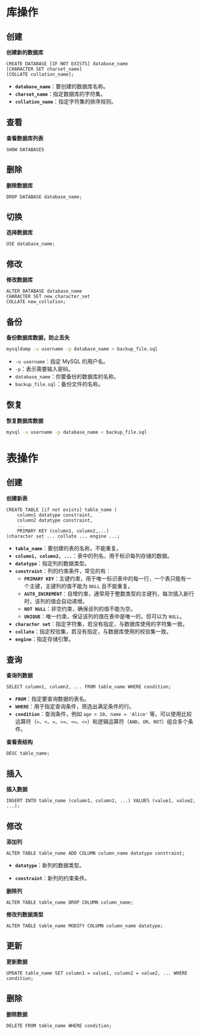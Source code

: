 # 库操作

## 创建

**创建新的数据库**

```mysql
CREATE DATABASE [IF NOT EXISTS] database_name
[CHARACTER SET charset_name]
[COLLATE collation_name];
```

- **`database_name`**：要创建的数据库名称。
- **`charset_name`**：指定数据库的字符集。
- **`collation_name`**：指定字符集的排序规则。

## 查看

**查看数据库列表**

```mysql
SHOW DATABASES
```

## 删除

**删除数据库**

```mysql
DROP DATABASE database_name;
```

## 切换

**选择数据库**

```mysql
USE database_name;
```

## 修改

**修改数据库**

```mysql
ALTER DATABASE database_name
CHARACTER SET new_character_set
COLLATE new_collation;
```

## 备份

**备份数据库数据，防止丢失**

```bash
mysqldump -u username -p database_name > backup_file.sql
```

- `-u username`：指定 MySQL 的用户名。
- `-p`：表示需要输入密码。
- `database_name`：你要备份的数据库的名称。
- `backup_file.sql`：备份文件的名称。

## 恢复

**恢复数据库数据**

```bash
mysql -u username -p database_name < backup_file.sql
```

# 表操作

## 创建

**创建新表**

```mysql
CREATE TABLE [if not exists] table_name (
    column1 datatype constraint,
    column2 datatype constraint,
    ...
    PRIMARY KEY (column1, column2,...)
)character set ... collate ... engine ...;
```

- **`table_name`**：要创建的表的名称，不能重复。
- **`column1, column2, ...`**：表中的列名，用于标识每列存储的数据。
- **`datatype`**：指定列的数据类型。
- **`constraint`**：列的约束条件，常见的有：
  - **`PRIMARY KEY`**：主键约束，用于唯一标识表中的每一行，一个表只能有一个主键，主键列的值不能为 `NULL` 且不能重复。
  - **`AUTO_INCREMENT`**：自增约束，通常用于整数类型的主键列，每次插入新行时，该列的值会自动递增。
  - **`NOT NULL`**：非空约束，确保该列的值不能为空。
  - **`UNIQUE`**：唯一约束，保证该列的值在表中是唯一的，但可以为 `NULL`。
- **`character set`**：指定字符集，若没有指定，与数据库使用的字符集一致。
- **`collate`**：指定校验集，若没有指定，与数据库使用的校验集一致。
- **`engine`**：指定存储引擎。

## 查询

**查询列数据**

```mysql
SELECT column1, column2, ... FROM table_name WHERE condition;
```

- **`FROM`**：指定要查询数据的表名。
- **`WHERE`**：用于指定查询条件，筛选出满足条件的行。
- **`condition`**：查询条件，例如 `age > 20`、`name = 'Alice'` 等，可以使用比较运算符（`>`、`<`、`=`、`>=`、`<=`、`<>`）和逻辑运算符（`AND`、`OR`、`NOT`）组合多个条件。


**查看表结构**

```mysql
DESC table_name;
```

## 插入

**插入数据**

```mysql
INSERT INTO table_name (column1, column2, ...) VALUES (value1, value2, ...);
```

## 修改

**添加列**

```mysql
ALTER TABLE table_name ADD COLUMN column_name datatype constraint;
```

- **`datatype`**：新列的数据类型。

- **`constraint`**：新列的约束条件。


**删除列**

```mysql
ALTER TABLE table_name DROP COLUMN column_name;
```

**修改列数据类型**

```mysql
ALTER TABLE table_name MODIFY COLUMN column_name datatype;
```

## 更新

**更新数据**

```mysql
UPDATE table_name SET column1 = value1, column2 = value2, ... WHERE condition;
```

## 删除

**删除数据**

```mysql
DELETE FROM table_name WHERE condition;
```


